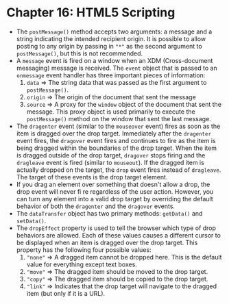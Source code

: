 # Chapter 16: HTML5 Scripting
* The `postMessage()` method accepts two arguments: a message and a string indicating the intended recipient origin. It is possible to allow posting to any origin by passing in `"*"` as the second argument to `postMessage()`, but this is not recommended.
* A `message` event is fired on a window when an XDM (Cross-document messaging) message is received. The `event` object that is passed to an `onmessage` event handler has three important pieces of information:
  1. `data` => The string data that was passed as the first argument to `postMessage()`.
  2. `origin` => The origin of the document that sent the message
  3. `source` => A proxy for the `window` object of the document that sent the message. This proxy object is used primarily to execute the `postMessage()` method on the window that sent the last message.
* The `dragenter` event (similar to the `mouseover` event) fires as soon as the item is dragged over the drop target. Immediately after the `dragenter` event fires, the `dragover` event fires and continues to fire as the item is being dragged within the boundaries of the drop target. When the item is dragged outside of the drop target, `dragover` stops firing and the `dragleave` event is fired (similar to `mouseout`). If the dragged item is actually dropped on the target, the `drop` event fires instead of `dragleave`. The target of these events is the drop target element.
* If you drag an element over something that doesn't allow a drop, the drop event will never fi re regardless of the user action. However, you can turn any element into a valid drop target by overriding the default behavior of both the `dragenter` and the `dragover` events.
* The `dataTransfer` object has two primary methods: `getData()` and `setData()`.
* The `dropEffect` property is used to tell the browser which type of drop behaviors are allowed. Each of these values causes a different cursor to be displayed when an item is dragged over the drop
target. This property has the following four possible values:
  1. `"none"` => A dragged item cannot be dropped here. This is the default value for everything except text boxes.
  2. `"move"` => The dragged item should be moved to the drop target.
  3. `"copy"` => The dragged item should be copied to the drop target.
  4. `"link"` => Indicates that the drop target will navigate to the dragged item (but only if it is a URL).
  